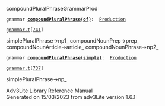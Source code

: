 ---
---
<span class="title">compoundPluralPhrase</span><span class="type">GrammarProd</span>

`grammar `**[`compoundPluralPhrase(of)`](../object/compoundPluralPhrase(of).html)**` :   `[`Production`](../object/Production.html)

[`grammar.t`](../file/grammar.t.html)`[`[`741`](../source/grammar.t.html#741)`]`

<div class="gramrule">

simplePluralPhrase-\>np1\_ compoundNounPrep-\>prep\_  
compoundNounArticle-\>article\_ compoundNounPhrase-\>np2\_  

</div>

`grammar `**[`compoundPluralPhrase(simple)`](../object/compoundPluralPhrase(simple).html)**` :   `[`Production`](../object/Production.html)

[`grammar.t`](../file/grammar.t.html)`[`[`737`](../source/grammar.t.html#737)`]`

<div class="gramrule">

simplePluralPhrase-\>np\_  

</div>

<div class="ftr">

Adv3Lite Library Reference Manual  
Generated on 15/03/2023 from adv3Lite version 1.6.1

</div>
